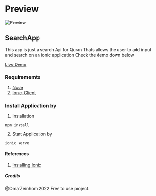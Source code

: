 # Preview
![Preview](https://res.cloudinary.com/dxgqvvg0z/image/upload/v1657193392/QuranIonicSearchApp/quran-search-app-ionic-oa-preview-gif_k7xg6s.gif)

## SearchApp 
This app is just  a search Api for Quran 
Thats allows the user to add input and search on an ionic application Check the demo down below

[Live Demo](https://quran-ionic6-react-typescript-search-app.vercel.app/)



### Requirememts 

1. [Node](https://nodejs.org/en/)
2. [Ionic-Client](https://ionicframework.com/docs/intro/cli)


### Install Application by

1. Installation 
```
npm install
```


2. Start Application by 
```
ionic serve
```




####  References

1. [Installing Ionic](https://ionicframework.com/docs/intro/cli)

##### Credits 
@OmarZeinhom 2022 Free to use project.
